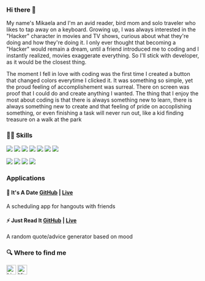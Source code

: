 ### Hi there 👋

<!--
**mduguil/mduguil** is a ✨ _special_ ✨ repository because its `README.md` (this file) appears on your GitHub profile.

Here are some ideas to get you started:

- 🔭 I’m currently working on ...
- 🌱 I’m currently learning ...
- 👯 I’m looking to collaborate on ...
- 🤔 I’m looking for help with ...
- 💬 Ask me about ...
- 📫 How to reach me: ...
- 😄 Pronouns: ...
- ⚡ Fun fact: ...
-->


My name's Mikaela and I'm an avid reader, bird mom and solo traveler who likes to tap away on a keyboard. Growing up, I was always interested in the "Hacker" character in movies and TV shows, curious about what they're doing and how they're doing it. I only ever thought that becoming a "Hacker" would remain a dream, until a friend introduced me to coding and I instantly realized, movies exaggerate everything. So I'll stick with developer, as it would be the closest thing.

The moment I fell in love with coding was the first time I created a button that changed colors everytime I clicked it. It was something so simple, yet the proud feeling of accomplishement was surreal. There on screen was proof that I could do and create anything I wanted. The thing that I enjoy the most about coding is that there is always something new to learn, there is always something new to create and that feeling of pride on accoplishing something, or even finishing a task will never run out, like a kid finding treasure on a walk at the park


### :woman_juggling: Skills
<a href="https://github.com/mduguil"><img src="https://img.shields.io/badge/JavaScript-F7DF1E?style=for-the-badge&logo=javascript&logoColor=black" /></a>
<a href="https://github.com/mduguil"><img src="https://img.shields.io/badge/React-20232A?style=for-the-badge&logo=react&logoColor=61DAFB" /></a>
<a href="https://github.com/mduguil"><img src="https://img.shields.io/badge/Node.js-43853D?style=for-the-badge&logo=node.js&logoColor=white" /></a>
<a href="https://github.com/mduguil"><img src="https://img.shields.io/badge/CSS3-1572B6?style=for-the-badge&logo=css3&logoColor=white" /></a>
<a href="https://github.com/mduguil"><img src="https://img.shields.io/badge/HTML5-E34F26?style=for-the-badge&logo=html5&logoColor=white" /></a>
<a href="https://github.com/mduguil"><img src="https://img.shields.io/badge/Express.js-404D59?style=for-the-badge&logo=express&logoColor=white" /></a>
<a href="https://github.com/mduguil"><img src="https://img.shields.io/badge/PostgreSQL-316192?style=for-the-badge&logo=postgresql&logoColor=white" /></a>

<a href="https://github.com/mduguil"><img src="https://img.shields.io/badge/Git-F05032?style=for-the-badge&logo=git&logoColor=white" /></a>
<a href="https://github.com/mduguil"><img src="https://img.shields.io/badge/GitHub-100000?style=for-the-badge&logo=github&logoColor=white" /></a>
<a href="https://github.com/mduguil"><img src="https://img.shields.io/badge/Visual_Studio_Code-0078D4?style=for-the-badge&logo=visual%20studio%20code&logoColor=white" /></a>
<a href="https://github.com/mduguil"><img src="https://img.shields.io/badge/npm-CB3837?style=for-the-badge&logo=npm&logoColor=white" /></a>


### Applications
#### :date: It's A Date <a href="https://github.com/mduguil/It-s-A-Date">GitHub</a> | <a href="https://its-a-date1.herokuapp.com">Live</a>
A scheduling app for hangouts with friends

#### :zap: Just Read It <a href="https://github.com/mduguil/ajax-project">GitHub</a> | <a href="https://mduguil.github.io/ajax-project/">Live</a>
A random quote/advice generator based on mood

### 🔍 Where to find me
<a href="https://www.linkedin.com/in/mikaela-duguil"><img src="https://img.shields.io/badge/LinkedIn-282C34?logo=linkedin&logoColor=0077B5" alt="LinkedIn logo" title="LinkedIn" height="25" /></a>
<a href="https://drive.google.com/file/d/1iLJ5yntvMYHMqsvLY8Qu0rava1mNgFke/view?usp=sharing"><img src="https://img.shields.io/badge/-Resume-ff69b4" alt="View Resume" height="25"/></a>
